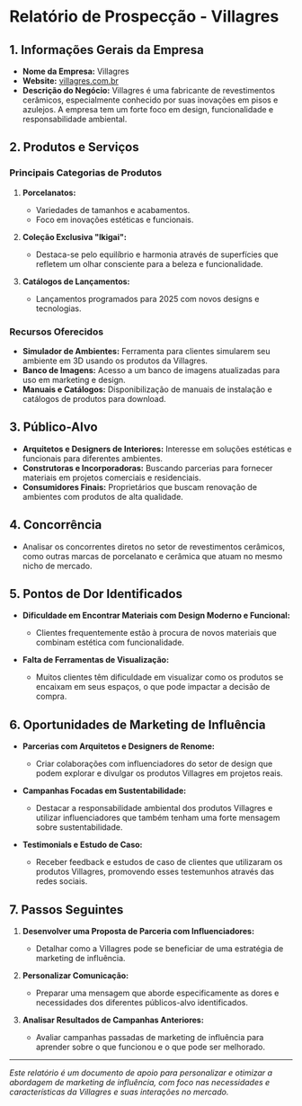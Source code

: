 # Relatório de Prospecção - Villagres

## 1. Informações Gerais da Empresa

- **Nome da Empresa:** Villagres
- **Website:** [villagres.com.br](http://www.villagres.com.br)
- **Descrição do Negócio:** Villagres é uma fabricante de revestimentos cerâmicos, especialmente conhecido por suas inovações em pisos e azulejos. A empresa tem um forte foco em design, funcionalidade e responsabilidade ambiental.

## 2. Produtos e Serviços

### Principais Categorias de Produtos

1. **Porcelanatos:**
   - Variedades de tamanhos e acabamentos.
   - Foco em inovações estéticas e funcionais.

2. **Coleção Exclusiva "Ikigai":**
   - Destaca-se pelo equilíbrio e harmonia através de superfícies que refletem um olhar consciente para a beleza e funcionalidade.

3. **Catálogos de Lançamentos:**
   - Lançamentos programados para 2025 com novos designs e tecnologias.

### Recursos Oferecidos

- **Simulador de Ambientes:** Ferramenta para clientes simularem seu ambiente em 3D usando os produtos da Villagres.
- **Banco de Imagens:** Acesso a um banco de imagens atualizadas para uso em marketing e design.
- **Manuais e Catálogos:** Disponibilização de manuais de instalação e catálogos de produtos para download.

## 3. Público-Alvo

- **Arquitetos e Designers de Interiores:** Interesse em soluções estéticas e funcionais para diferentes ambientes.
- **Construtoras e Incorporadoras:** Buscando parcerias para fornecer materiais em projetos comerciais e residenciais.
- **Consumidores Finais:** Proprietários que buscam renovação de ambientes com produtos de alta qualidade.

## 4. Concorrência

- Analisar os concorrentes diretos no setor de revestimentos cerâmicos, como outras marcas de porcelanato e cerâmica que atuam no mesmo nicho de mercado.

## 5. Pontos de Dor Identificados

- **Dificuldade em Encontrar Materiais com Design Moderno e Funcional:**
  - Clientes frequentemente estão à procura de novos materiais que combinam estética com funcionalidade.

- **Falta de Ferramentas de Visualização:**
  - Muitos clientes têm dificuldade em visualizar como os produtos se encaixam em seus espaços, o que pode impactar a decisão de compra.

## 6. Oportunidades de Marketing de Influência

- **Parcerias com Arquitetos e Designers de Renome:**
  - Criar colaborações com influenciadores do setor de design que podem explorar e divulgar os produtos Villagres em projetos reais.

- **Campanhas Focadas em Sustentabilidade:**
  - Destacar a responsabilidade ambiental dos produtos Villagres e utilizar influenciadores que também tenham uma forte mensagem sobre sustentabilidade.

- **Testimonials e Estudo de Caso:**
  - Receber feedback e estudos de caso de clientes que utilizaram os produtos Villagres, promovendo esses testemunhos através das redes sociais.

## 7. Passos Seguintes

1. **Desenvolver uma Proposta de Parceria com Influenciadores:** 
   - Detalhar como a Villagres pode se beneficiar de uma estratégia de marketing de influência.

2. **Personalizar Comunicação:** 
   - Preparar uma mensagem que aborde especificamente as dores e necessidades dos diferentes públicos-alvo identificados.

3. **Analisar Resultados de Campanhas Anteriores:**
   - Avaliar campanhas passadas de marketing de influência para aprender sobre o que funcionou e o que pode ser melhorado.

---

*Este relatório é um documento de apoio para personalizar e otimizar a abordagem de marketing de influência, com foco nas necessidades e características da Villagres e suas interações no mercado.*
